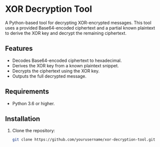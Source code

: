 # XOR Decryption Tool

A Python-based tool for decrypting XOR-encrypted messages. This tool uses a provided Base64-encoded ciphertext and a partial known plaintext to derive the XOR key and decrypt the remaining ciphertext.

## Features
- Decodes Base64-encoded ciphertext to hexadecimal.
- Derives the XOR key from a known plaintext snippet.
- Decrypts the ciphertext using the XOR key.
- Outputs the full decrypted message.

## Requirements
- Python 3.6 or higher.

## Installation
1. Clone the repository:
   ```bash
   git clone https://github.com/yourusername/xor-decryption-tool.git
